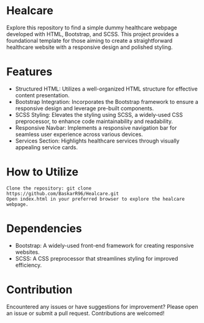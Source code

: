 # Healcare

  Explore this repository to find a simple dummy healthcare webpage developed with HTML, Bootstrap, and SCSS. This project provides a foundational template for those aiming to create a straightforward healthcare website with a responsive design and polished styling.
  
# Features

  - Structured HTML: Utilizes a well-organized HTML structure for effective content presentation.
  - Bootstrap Integration: Incorporates the Bootstrap framework to ensure a responsive design and leverage pre-built components.
  - SCSS Styling: Elevates the styling using SCSS, a widely-used CSS preprocessor, to enhance code maintainability and readability.
  - Responsive Navbar: Implements a responsive navigation bar for seamless user experience across various devices.
  - Services Section: Highlights healthcare services through visually appealing service cards.

# How to Utilize

    Clone the repository: git clone https://github.com/BaskarR96/Healcare.git
    Open index.html in your preferred browser to explore the healcare webpage.

# Dependencies

  - Bootstrap: A widely-used front-end framework for creating responsive websites.
  - SCSS: A CSS preprocessor that streamlines styling for improved efficiency.

# Contribution

  Encountered any issues or have suggestions for improvement? Please open an issue or submit a pull request. Contributions are welcomed!
